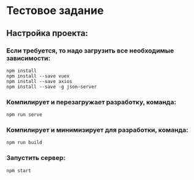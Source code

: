 # Тестовое задание

## Настройка проекта:

### Если требуется, то надо загрузить все необходимые зависимости:

```
npm install
npm install --save vuex
npm install --save axios
npm install --save -g json-server
```

### Компилирует и перезагружает разработку, команда: 
```
npm run serve
```

### Компилирует и минимизирует для разработки, команда:
```
npm run build
```

### Запустить сервер: 
```
npm start
```


